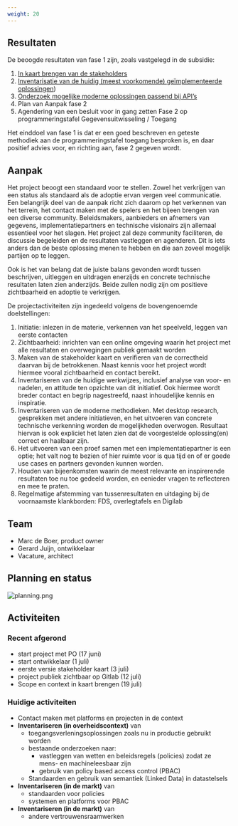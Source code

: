 ```yaml
---
weight: 20
---
```


## Resultaten

De beoogde resultaten van fase 1 zijn, zoals vastgelegd in de subsidie:
1.	[In kaart brengen van de stakeholders](stakeholders)
2.	[Inventarisatie van de huidig (meest voorkomende) ge&iuml;mplementeerde oplossingen](huidige_oplossingen))
3.	[Onderzoek mogelijke moderne oplossingen passend bij API’s](moderne_oplossingsrichtingen)
4.	Plan van Aanpak fase 2
5.	Agendering van een besluit voor in gang zetten Fase 2 op programmeringstafel Gegevensuitwisseling / Toegang

Het einddoel van fase 1 is dat er een goed beschreven en geteste methodiek aan de programmeringstafel toegang
besproken is, en daar positief advies voor, en richting aan, fase 2 gegeven wordt.

## Aanpak

Het project beoogt een standaard voor te stellen. Zowel het verkrijgen van een status als standaard
als de adoptie ervan vergen veel communicatie. Een belangrijk deel van de aanpak richt zich daarom op
het verkennen van het terrein, het contact maken met de spelers en het bijeen brengen van een
diverse community. Beleidsmakers, aanbieders en afnemers van gegevens, implementatiepartners en technische
visionairs zijn allemaal essentieel voor het slagen. Het project zal deze community faciliteren, de
discussie begeleiden en de resultaten vastleggen en agenderen. Dit is iets anders dan
de beste oplossing menen te hebben en die aan zoveel mogelijk partijen op te leggen.

Ook is het van belang dat de juiste balans gevonden wordt tussen beschrijven, uitleggen en uitdragen
enerzijds en concrete technische resultaten laten zien anderzijds. Beide zullen nodig zijn om
positieve zichtbaarheid en adoptie te verkrijgen.

De projectactiviteiten zijn ingedeeld volgens de bovengenoemde doelstellingen:
1. Initiatie: inlezen in de materie, verkennen van het speelveld, leggen van eerste contacten
2. Zichtbaarheid: inrichten van een online omgeving waarin het project met alle resultaten en overwegingen publiek gemaakt worden
3. Maken van de stakeholder kaart en verifieren van de correctheid daarvan bij de betrokkenen. Naast kennis voor het
   project wordt hiermee vooral zichtbaarheid en contact bereikt.
4. Inventariseren van de huidige werkwijzes, inclusief analyse van voor- en nadelen, en attitude ten opzichte van dit initiatief.
   Ook hiermee wordt breder contact en begrip nagestreefd, naast inhoudelijke kennis en inspiratie.
5. Inventariseren van de moderne methodieken. Met desktop research, gesprekken met andere initiatieven, en het uitvoeren
   van concrete technische verkenning worden de mogelijkheden overwogen. Resultaat hiervan is ook expliciet het laten
   zien dat de voorgestelde oplossing(en) correct en haalbaar zijn.
6. Het uitvoeren van een proef samen met een implementatiepartner is een optie; het valt nog te bezien of hier ruimte
   voor is qua tijd en of er goede use cases en partners gevonden kunnen worden. 
7. Houden van bijeenkomsten waarin de meest relevante en inspirerende resultaten toe nu toe gedeeld worden,
   en eenieder vragen te reflecteren en mee te praten. 
8. Regelmatige afstemming van tussenresultaten en uitdaging bij de voornaamste klankborden: FDS, overlegtafels en
   Digilab

## Team
- Marc de Boer, product owner
- Gerard Juijn, ontwikkelaar
- Vacature, architect

## Planning en status

![planning.png](/images/planning.png)


## Activiteiten

### Recent afgerond
- start project met PO (17 juni)
- start ontwikkelaar (1 juli)
- eerste versie stakeholder kaart (3 juli)
- project publiek zichtbaar op Gitlab (12 juli)
- Scope en context in kaart brengen (19 juli)

### Huidige activiteiten
- Contact maken met platforms en projecten in de context
- **Inventariseren (in overheidscontext)** van
  - toegangsverleningsoplossingen zoals nu in productie gebruikt worden
  - bestaande onderzoeken naar:
    - vastleggen van wetten en beleidsregels (policies) zodat ze mens- en machineleesbaar zijn
    - gebruik van policy based access control (PBAC)
  - Standaarden en gebruik van semantiek (Linked Data) in datastelsels
- **Inventariseren (in de markt)** van
  - standaarden voor policies
  - systemen en platforms voor PBAC
- **Inventariseren (in de markt)** van
  - andere vertrouwensraamwerken
